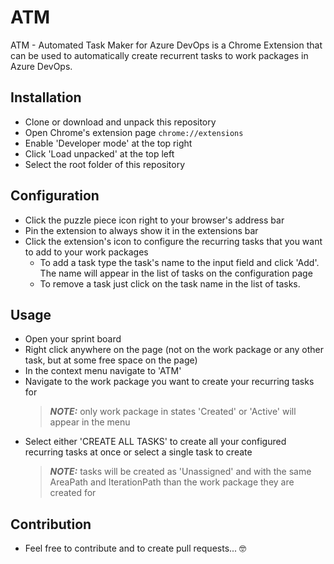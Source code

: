 # ATM
ATM - Automated Task Maker for Azure DevOps is a Chrome Extension that can be used to automatically create recurrent tasks to work packages in Azure DevOps.

## Installation
- Clone or download and unpack this repository
- Open Chrome's extension page `chrome://extensions`
- Enable 'Developer mode' at the top right
- Click 'Load unpacked' at the top left
- Select the root folder of this repository

## Configuration
- Click the puzzle piece icon right to your browser's address bar
- Pin the extension to always show it in the extensions bar
- Click the extension's icon to configure the recurring tasks that you want to add to your work packages
  - To add a task type the task's name to the input field and click 'Add'. The name will appear in the list of tasks on the configuration page
  - To remove a task just click on the task name in the list of tasks.
  
## Usage
- Open your sprint board
- Right click anywhere on the page (not on the work package or any other task, but at some free space on the page)
- In the context menu navigate to 'ATM'
- Navigate to the work package you want to create your recurring tasks for
  > **_NOTE:_** only work package in states 'Created' or 'Active' will appear in the menu
- Select either 'CREATE ALL TASKS' to create all your configured recurring tasks at once or select a single task to create
  > **_NOTE:_** tasks will be created as 'Unassigned' and with the same AreaPath and IterationPath than the work package they are created for
  
## Contribution
- Feel free to contribute and to create pull requests... 🤓

